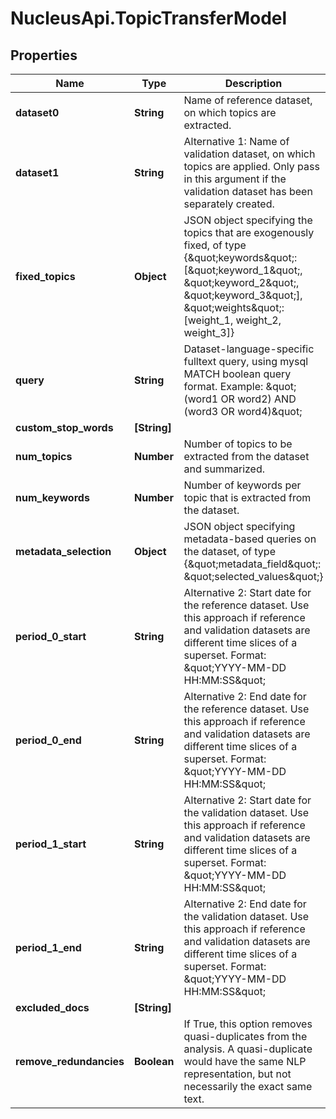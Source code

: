 # NucleusApi.TopicTransferModel

## Properties
Name | Type | Description | Notes
------------ | ------------- | ------------- | -------------
**dataset0** | **String** | Name of reference dataset, on which topics are extracted. | 
**dataset1** | **String** | Alternative 1: Name of validation dataset, on which topics are applied. Only pass in this argument if the validation dataset has been separately created. | [optional] 
**fixed_topics** | **Object** | JSON object specifying the topics that are exogenously fixed, of type {\&quot;keywords\&quot;: [\&quot;keyword_1\&quot;, \&quot;keyword_2\&quot;, \&quot;keyword_3\&quot;], \&quot;weights\&quot;: [weight_1, weight_2, weight_3]} | [optional] 
**query** | **String** | Dataset-language-specific fulltext query, using mysql MATCH boolean query format. Example: \&quot;(word1 OR word2) AND (word3 OR word4)\&quot;  | [optional] 
**custom_stop_words** | **[String]** |  | [optional] 
**num_topics** | **Number** | Number of topics to be extracted from the dataset and summarized. | [optional] 
**num_keywords** | **Number** | Number of keywords per topic that is extracted from the dataset. | [optional] 
**metadata_selection** | **Object** | JSON object specifying metadata-based queries on the dataset, of type {\&quot;metadata_field\&quot;: \&quot;selected_values\&quot;} | [optional] 
**period_0_start** | **String** | Alternative 2: Start date for the reference dataset. Use this approach if reference and validation datasets are different time slices of a superset. Format: \&quot;YYYY-MM-DD HH:MM:SS\&quot;  | [optional] 
**period_0_end** | **String** | Alternative 2: End date for the reference dataset. Use this approach if reference and validation datasets are different time slices of a superset. Format: \&quot;YYYY-MM-DD HH:MM:SS\&quot;  | [optional] 
**period_1_start** | **String** | Alternative 2: Start date for the validation dataset. Use this approach if reference and validation datasets are different time slices of a superset. Format: \&quot;YYYY-MM-DD HH:MM:SS\&quot;  | [optional] 
**period_1_end** | **String** | Alternative 2: End date for the validation dataset. Use this approach if reference and validation datasets are different time slices of a superset. Format: \&quot;YYYY-MM-DD HH:MM:SS\&quot;  | [optional] 
**excluded_docs** | **[String]** |  | [optional] 
**remove_redundancies** | **Boolean** | If True, this option removes quasi-duplicates from the analysis. A quasi-duplicate would have the same NLP representation, but not necessarily the exact same text. | [optional] [default to true]


